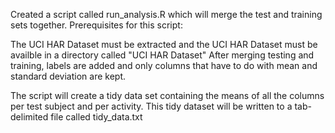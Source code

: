 Created a script called run_analysis.R which will merge the test and training sets together. Prerequisites for this script:

The UCI HAR Dataset must be extracted and the UCI HAR Dataset must be availble in a directory called "UCI HAR Dataset"
After merging testing and training, labels are added and only columns that have to do with mean and standard deviation are kept.

The script will create a tidy data set containing the means of all the columns per test subject and per activity. This tidy dataset will be written to a tab-delimited file called tidy_data.txt